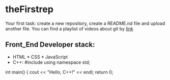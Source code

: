 # theFirstrep
Your first task: create a new repository, create a README.nd file and upload another file.
You can find a playlist of videos about git by [link](https://www.youtube.com/watch?v=kCkQRH5eweg)
## Front_End Developer stack:
* HTML
﻿﻿* CSS
﻿﻿* JavaScript
* C++:
#include <iostream>
using namespace std;

int main() {
  cout << "Hello, C++!" << endl;
  return 0;
